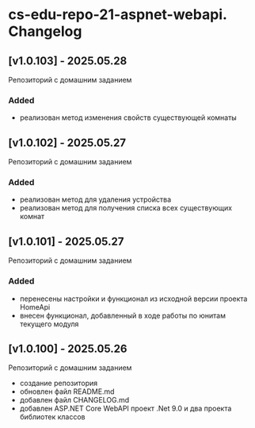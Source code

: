 # cs-edu-repo-21-aspnet-webapi. Changelog

## [v1.0.103] - 2025.05.28

Репозиторий с домашним заданием

### Added

 - реализован метод изменения свойств существующей комнаты

## [v1.0.102] - 2025.05.27

Репозиторий с домашним заданием

### Added

 - реализован метод для удаления устройства
 - реализован метод для получения списка всех существующих комнат

## [v1.0.101] - 2025.05.27

Репозиторий с домашним заданием

### Added

 - перенесены настройки и функционал из исходной версии
 проекта HomeApi
 - внесен функционал, добавленный в ходе работы по юнитам
 текущего модуля

## [v1.0.100] - 2025.05.26

Репозиторий с домашним заданием

 - создание репозитория
 - обновлен файл README.md
 - добавлен файл CHANGELOG.md
 - добавлен ASP.NET Core WebAPI проект .Net 9.0
 и два проекта библиотек классов
